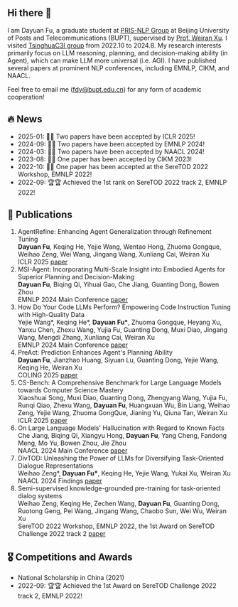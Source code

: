 ## Hi there 👋

I am Dayuan Fu, a graduate student at [PRIS-NLP Group](https://pris-nlp.github.io/en/author/dayuan-fu/) at Beijing University of Posts and Telecommunications (BUPT), supervised by [Prof. Weiran Xu](https://pris-nlp.github.io/en/author/weiran-xu/). I visited [TsinghuaC3I group](https://c3i.ee.tsinghua.edu.cn/author/%E5%82%85%E5%A4%A7%E6%BA%90/) from 2022.10 to 2024.8. My research interests primarily focus on LLM reasoning, planning, and decision-making ability (in Agent), which can make LLM more universal (i.e. AGI). I have published several papers at prominent NLP conferences, including EMNLP, CIKM, and NAACL.


Feel free to email me (fdy@bupt.edu.cn) for any form of academic cooperation!

## 🔥 News

- 2025-01: 🎉🎉 Two papers have been accepted by ICLR 2025!
- 2024-09: 🎉🎉 Two papers have been accepted by EMNLP 2024!
- 2024-03: 🎉🎉 Two papers have been accepted by NAACL 2024!
- 2023-08: 🎉🎉 One paper has been accepted by CIKM 2023!
- 2022-10: 🎉🎉 One paper has been accepted at the SereTOD 2022 Workshop, EMNLP 2022!
- 2022-09: 🏆🏆 Achieved the 1st rank on SereTOD 2022 track 2, EMNLP 2022!

<!--
- 2024-1: 🎉🎉 One paper has been accepted by COLING 2025!
- 2024-02: 🎉🎉 One paper has been accepted by LREC-COLING 2024!
- 2023-02: 🎉🎉 Two papers have been accepted by ICASSP 2023!
-->

## 📝 Publications

1. AgentRefine: Enhancing Agent Generalization through Refinement Tuning  
   **Dayuan Fu**, Keqing He, Yejie Wang, Wentao Hong, Zhuoma Gongque, Weihao Zeng, Wei Wang, Jingang Wang, Xunliang Cai, Weiran Xu  
   ICLR 2025 [paper](https://arxiv.org/abs/2501.01702)
3. MSI-Agent: Incorporating Multi-Scale Insight into Embodied Agents for Superior Planning and Decision-Making  
   **Dayuan Fu**, Biqing Qi, Yihuai Gao, Che Jiang, Guanting Dong, Bowen Zhou  
   EMNLP 2024 Main Conference [paper](https://arxiv.org/abs/2409.16686)
4. How Do Your Code LLMs Perform? Empowering Code Instruction Tuning with High-Quality Data  
   Yejie Wang\*, Keqing He\*, **Dayuan Fu\***, Zhuoma Gongque, Heyang Xu, Yanxu Chen, Zhexu Wang, Yujia Fu, Guanting Dong, Muxi Diao, Jingang Wang, Mengdi Zhang, Xunliang Cai, Weiran Xu  
   EMNLP 2024 Main Conference [paper](https://arxiv.org/abs/2409.03810)
5. PreAct: Prediction Enhances Agent's Planning Ability  
   **Dayuan Fu**, Jianzhao Huang, Siyuan Lu, Guanting Dong, Yejie Wang, Keqing He, Weiran Xu  
   COLING 2025 [paper](https://arxiv.org/abs/arXiv:2402.11534)
6. CS-Bench: A Comprehensive Benchmark for Large Language Models towards Computer Science Mastery  
   Xiaoshuai Song, Muxi Diao, Guanting Dong, Zhengyang Wang, Yujia Fu, Runqi Qiao, Zhexu Wang, **Dayuan Fu**, Huangxuan Wu, Bin Liang, Weihao Zeng, Yejie Wang, Zhuoma GongQue, Jianing Yu, Qiuna Tan, Weiran Xu  
   ICLR 2025 [paper](https://arxiv.org/abs/arXiv:2406.08587)
7. On Large Language Models' Hallucination with Regard to Known Facts  
   Che Jiang, Biqing Qi, Xiangyu Hong, **Dayuan Fu**, Yang Cheng, Fandong Meng, Mo Yu, Bowen Zhou, Jie Zhou  
   NAACL 2024 Main Conference [paper](https://arxiv.org/abs/2403.20009)
8. DivTOD: Unleashing the Power of LLMs for Diversifying Task-Oriented Dialogue Representations  
   Weihao Zeng\*, **Dayuan Fu\***, Keqing He, Yejie Wang, Yukai Xu, Weiran Xu  
   NAACL 2024 Findings [paper](https://arxiv.org/abs/2404.00557)
9. Semi-supervised knowledge-grounded pre-training for task-oriented dialog systems  
   Weihao Zeng, Keqing He, Zechen Wang, **Dayuan Fu**, Guanting Dong, Ruotong Geng, Pei Wang, Jingang Wang, Chaobo Sun, Wei Wu, Weiran Xu  
   SereTOD 2022 Workshop, EMNLP 2022, the 1st Award on SereTOD Challenge 2022 track 2 [paper](https://arxiv.org/abs/2210.08873)


## 🎖 Competitions and Awards
- National Scholarship in China (2021)
- 2022-09: 🏆🏆 Achieved the 1st Award on SereTOD Challenge 2022 track 2, EMNLP 2022!


<!--
**Fu-Dayuan/Fu-Dayuan** is a ✨ _special_ ✨ repository because its `README.md` (this file) appears on your GitHub profile.

Here are some ideas to get you started:

- 🔭 I’m currently working on ...
- 🌱 I’m currently learning ...
- 👯 I’m looking to collaborate on ...
- 🤔 I’m looking for help with ...
- 💬 Ask me about ...
- 📫 How to reach me: ...
- 😄 Pronouns: ...
- ⚡ Fun fact: ...
-->
